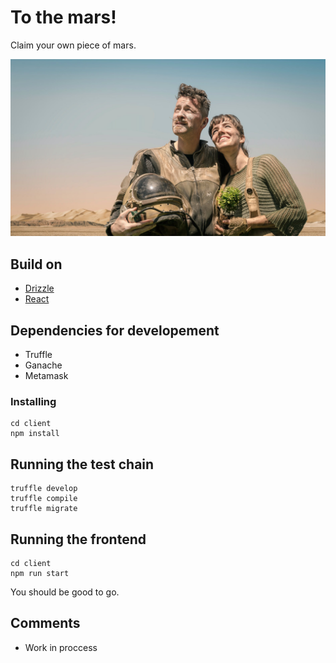 # To the mars!
Claim your own piece of mars. 


<img src="future.jpeg" alt="drawing" width="600"/>


## Build on

* [Drizzle](https://github.com/trufflesuite/drizzle)
* [React](https://github.com/facebook/react)

## Dependencies for developement

* Truffle 
* Ganache 
* Metamask

### Installing

```
cd client 
npm install

```

## Running the test chain
```
truffle develop 
truffle compile
truffle migrate 
```

## Running the frontend
```
cd client
npm run start

```
You should be good to go. 

## Comments

* Work in proccess
